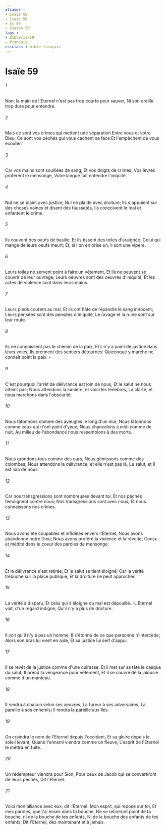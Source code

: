 ```yaml
---
aliases : 
- Isaïe 59
- Isaïe 59
- Is 59
- Isaiah 59
tags : 
- Bible/Is/59
- français
cssclass : bible-français
---
```


# Isaïe 59

###### 1
Non, la main de l'Eternel n'est pas trop courte pour sauver, Ni son oreille trop dure pour entendre.
###### 2
Mais ce sont vos crimes qui mettent une séparation Entre vous et votre Dieu; Ce sont vos péchés qui vous cachent sa face Et l'empêchent de vous écouter.
###### 3
Car vos mains sont souillées de sang, Et vos doigts de crimes; Vos lèvres profèrent le mensonge, Votre langue fait entendre l'iniquité.
###### 4
Nul ne se plaint avec justice, Nul ne plaide avec droiture; Ils s'appuient sur des choses vaines et disent des faussetés, Ils conçoivent le mal et enfantent le crime.
###### 5
Ils couvent des oeufs de basilic, Et ils tissent des toiles d'araignée. Celui qui mange de leurs oeufs meurt; Et, si l'on en brise un, il sort une vipère.
###### 6
Leurs toiles ne servent point à faire un vêtement, Et ils ne peuvent se couvrir de leur ouvrage; Leurs oeuvres sont des oeuvres d'iniquité, Et les actes de violence sont dans leurs mains.
###### 7
Leurs pieds courent au mal, Et ils ont hâte de répandre le sang innocent; Leurs pensées sont des pensées d'iniquité, Le ravage et la ruine sont sur leur route.
###### 8
Ils ne connaissent pas le chemin de la paix, Et il n'y a point de justice dans leurs voies; Ils prennent des sentiers détournés: Quiconque y marche ne connaît point la paix. -
###### 9
C'est pourquoi l'arrêt de délivrance est loin de nous, Et le salut ne nous atteint pas; Nous attendons la lumière, et voici les ténèbres, La clarté, et nous marchons dans l'obscurité.
###### 10
Nous tâtonnons comme des aveugles le long d'un mur, Nous tâtonnons comme ceux qui n'ont point d'yeux; Nous chancelons à midi comme de nuit, Au milieu de l'abondance nous ressemblons à des morts.
###### 11
Nous grondons tous comme des ours, Nous gémissons comme des colombes; Nous attendons la délivrance, et elle n'est pas là, Le salut, et il est loin de nous.
###### 12
Car nos transgressions sont nombreuses devant toi, Et nos péchés témoignent contre nous; Nos transgressions sont avec nous, Et nous connaissons nos crimes.
###### 13
Nous avons été coupables et infidèles envers l'Eternel, Nous avons abandonné notre Dieu; Nous avons proféré la violence et la révolte, Conçu et médité dans le coeur des paroles de mensonge;
###### 14
Et la délivrance s'est retirée, Et le salut se tient éloigné; Car la vérité trébuche sur la place publique, Et la droiture ne peut approcher.
###### 15
La vérité a disparu, Et celui qui s'éloigne du mal est dépouillé. -L'Eternel voit, d'un regard indigné, Qu'il n'y a plus de droiture.
###### 16
Il voit qu'il n'y a pas un homme, Il s'étonne de ce que personne n'intercède; Alors son bras lui vient en aide, Et sa justice lui sert d'appui.
###### 17
Il se revêt de la justice comme d'une cuirasse, Et il met sur sa tête le casque du salut; Il prend la vengeance pour vêtement, Et il se couvre de la jalousie comme d'un manteau.
###### 18
Il rendra à chacun selon ses oeuvres, La fureur à ses adversaires, La pareille à ses ennemis; Il rendra la pareille aux îles.
###### 19
On craindra le nom de l'Eternel depuis l'occident, Et sa gloire depuis le soleil levant; Quand l'ennemi viendra comme un fleuve, L'esprit de l'Eternel le mettra en fuite.
###### 20
Un rédempteur viendra pour Sion, Pour ceux de Jacob qui se convertiront de leurs péchés, Dit l'Eternel.
###### 21
Voici mon alliance avec eux, dit l'Eternel: Mon esprit, qui repose sur toi, Et mes paroles, que j'ai mises dans ta bouche, Ne se retireront point de ta bouche, ni de la bouche de tes enfants, Ni de la bouche des enfants de tes enfants, Dit l'Eternel, dès maintenant et à jamais.
